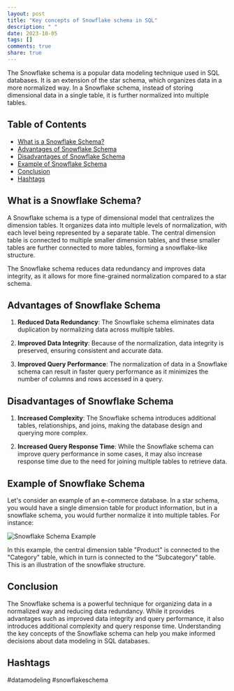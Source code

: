 ```yaml
---
layout: post
title: "Key concepts of Snowflake schema in SQL"
description: " "
date: 2023-10-05
tags: []
comments: true
share: true
---
```


The Snowflake schema is a popular data modeling technique used in SQL databases. It is an extension of the star schema, which organizes data in a more normalized way. In a Snowflake schema, instead of storing dimensional data in a single table, it is further normalized into multiple tables.

## Table of Contents

- [What is a Snowflake Schema?](#what-is-a-snowflake-schema)
- [Advantages of Snowflake Schema](#advantages-of-snowflake-schema)
- [Disadvantages of Snowflake Schema](#disadvantages-of-snowflake-schema)
- [Example of Snowflake Schema](#example-of-snowflake-schema)
- [Conclusion](#conclusion)
- [Hashtags](#hashtags)

## What is a Snowflake Schema?

A Snowflake schema is a type of dimensional model that centralizes the dimension tables. It organizes data into multiple levels of normalization, with each level being represented by a separate table. The central dimension table is connected to multiple smaller dimension tables, and these smaller tables are further connected to more tables, forming a snowflake-like structure.

The Snowflake schema reduces data redundancy and improves data integrity, as it allows for more fine-grained normalization compared to a star schema.

## Advantages of Snowflake Schema

1. **Reduced Data Redundancy**: The Snowflake schema eliminates data duplication by normalizing data across multiple tables.

2. **Improved Data Integrity**: Because of the normalization, data integrity is preserved, ensuring consistent and accurate data.

3. **Improved Query Performance**: The normalization of data in a Snowflake schema can result in faster query performance as it minimizes the number of columns and rows accessed in a query.

## Disadvantages of Snowflake Schema

1. **Increased Complexity**: The Snowflake schema introduces additional tables, relationships, and joins, making the database design and querying more complex.

2. **Increased Query Response Time**: While the Snowflake schema can improve query performance in some cases, it may also increase response time due to the need for joining multiple tables to retrieve data.

## Example of Snowflake Schema

Let's consider an example of an e-commerce database. In a star schema, you would have a single dimension table for product information, but in a snowflake schema, you would further normalize it into multiple tables. For instance:

![Snowflake Schema Example](snowflake-schema-example.png)

In this example, the central dimension table "Product" is connected to the "Category" table, which in turn is connected to the "Subcategory" table. This is an illustration of the snowflake structure.

## Conclusion

The Snowflake schema is a powerful technique for organizing data in a normalized way and reducing data redundancy. While it provides advantages such as improved data integrity and query performance, it also introduces additional complexity and query response time. Understanding the key concepts of the Snowflake schema can help you make informed decisions about data modeling in SQL databases.

## Hashtags

#datamodeling #snowflakeschema